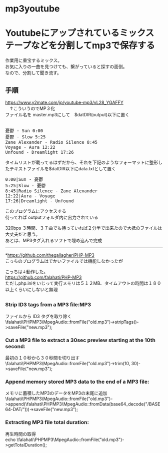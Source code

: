 # mp3youtube
# Youtubeにアップされているミックステープなどを分割してmp3で保存する 
作業用に重宝するミックス。  
お気に入りの一曲を見つけても、繋がっていると探すの面倒。  
なので、分割して聞き流す。
## 手順
https://www.y2mate.com/jp/youtube-mp3/vL28_YGAFFY<br>
　↑こういうのでMP３化<br>
ファイル名を master.mp3にして　$datDIR(output)以下に置く<br><br>
<pre>
憂鬱 - Sun 0:00 
憂鬱 - Slow 5:25 
Zane Alexander - Radio Silence 8:45
Voyage - Aura 12:22
Unfound - Dreamlight 17:26
</pre>
タイムリストが載ってるはずだから、それを下記のようなフォーマットに整形したテキストファイルを$datDIR以下にdata.txtとして置く<br>
<pre>
0:00|Sun - 憂鬱
5:25|Slow - 憂鬱
8:45|Radio Silence - Zane Alexander
12:22|Aura - Voyage
17:26|Dreamlight - Unfound
</pre>

このプログラムにアクセスする<br>
待ってれば outputフォルダ内に出力されている<br>

320bps ３時間、３７曲でも待っていれば２分半で出来たので大抵のファイルは大丈夫だと思う。<br>
あとは、MP3タグ入れるソフトで埋め込んで完成

***

 *https://github.com/thegallagher/PHP-MP3  
こっちのプログラムはでかいファイルでは機能しなかったが

こっちは↓動作した。  
https://github.com/falahati/PHP-MP3  
ただしphp.iniをいじって実行メモリは５１２MB、タイムアウトの時間は１８０以上くらいにしないと無理  

## <usage>
### Strip ID3 tags from a MP3 file:MP3 
 ファイルから ID3 タグを取り除く  
\falahati\PHPMP3\MpegAudio::fromFile("old.mp3")->stripTags()->saveFile("new.mp3");

### Cut a MP3 file to extract a 30sec preview starting at the 10th second:
最初の１０秒から３０秒間を切り出す  
\falahati\PHPMP3\MpegAudio::fromFile("old.mp3")->trim(10, 30)->saveFile("new.mp3");

### Append memory stored MP3 data to the end of a MP3 file:
メモリに蓄積したMP3のデータをMP3の末尾に追加<br>
\falahati\PHPMP3\MpegAudio::fromFile("old.mp3")->append(\falahati\PHPMP3\MpegAudio::fromData(base64_decode("/BASE64-DAT/")))->saveFile("new.mp3");

### Extracting MP3 file total duration:
再生時間の取得<br>
echo \falahati\PHPMP3\MpegAudio::fromFile("old.mp3")->getTotalDuration();
 
